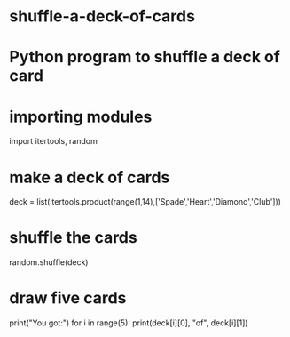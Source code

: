# shuffle-a-deck-of-cards
# Python program to shuffle a deck of card

# importing modules
import itertools, random

# make a deck of cards
deck = list(itertools.product(range(1,14),['Spade','Heart','Diamond','Club']))

# shuffle the cards
random.shuffle(deck)

# draw five cards
print("You got:")
for i in range(5):
   print(deck[i][0], "of", deck[i][1])
